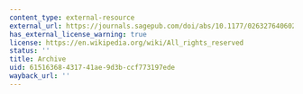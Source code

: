 ```yaml
---
content_type: external-resource
external_url: https://journals.sagepub.com/doi/abs/10.1177/0263276406023002106
has_external_license_warning: true
license: https://en.wikipedia.org/wiki/All_rights_reserved
status: ''
title: Archive
uid: 61516368-4317-41ae-9d3b-ccf773197ede
wayback_url: ''
---
```

